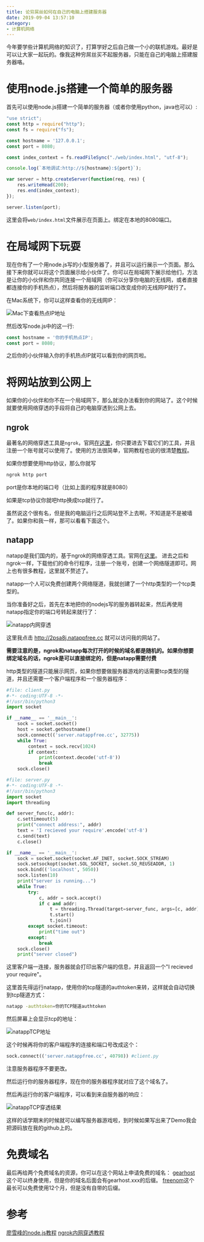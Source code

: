 ```yaml
---
title: 论穷屌丝如何在自己的电脑上搭建服务器
date: 2019-09-04 13:57:10
category:
- 计算机网络
---
```

今年要学些计算机网络的知识了，打算学好之后自己做一个小的联机游戏。最好是可以让大家一起玩的。像我这种穷屌丝买不起服务器，只能在自己的电脑上搭建服务器咯。
<!--more-->

# 使用node.js搭建一个简单的服务器
首先可以使用node.js搭建一个简单的服务器（或者你使用python，java也可以）:
```javascript
"use strict";
const http = require("http");
const fs = require("fs");

const hostname = '127.0.0.1';
const port = 8080;

const index_context = fs.readFileSync("./web/index.html", "utf-8");

console.log(`本地调试:http://${hostname}:${port}`);

var server = http.createServer(function(req, res) {
    res.writeHead(200);
    res.end(index_context);
});

server.listen(port);
```
这里会将`web/index.html`文件展示在页面上。绑定在本地的8080端口。

# 在局域网下玩耍
现在你有了一个用node.js写的小型服务器了，并且可以运行展示一个页面。那么接下来你就可以将这个页面展示给小伙伴了。你可以在局域网下展示给他们，方法是让你的小伙伴和你共同连接一个局域网（你可以分享你电脑的无线网，或者直接都连接你的手机热点），然后将服务器的监听端口改变成你的无线网IP就行了。

在Mac系统下，你可以这样查看你的无线网IP：

![Mac下查看热点IP地址](/images/Mac下查看热点IP地址.png)

然后改写node.js中的这一行:
```javascript
const hostname = '你的手机热点IP';
const port = 8080;
```

之后你的小伙伴输入你的手机热点IP就可以看到你的网页啦。

# 将网站放到公网上
如果你的小伙伴和你不在一个局域网下，那么就没办法看到你的网站了。这个时候就要使用网络穿透的手段将自己的电脑穿透到公网上去。

## ngrok
最著名的网络穿透工具是`ngrok`，官网[在这里](https://ngrok.com/)，你只要进去下载它们的工具，并且注册一个账号就可以使用了。使用的方法很简单，官网教程也说的很清楚[教程](https://dashboard.ngrok.com/get-started)。

如果你想要使用http协议，那么你就写
```bash
ngrok http port
```
port是你本地的端口号（比如上面的程序就是8080）

如果是tcp协议你就吧http换成tcp就行了。

虽然说这个很有名，但是我的电脑运行之后网站登不上去啊，不知道是不是被墙了。如果你和我一样，那可以看看下面这个。

## natapp
natapp是我们国内的，基于ngrok的网络穿透工具。官网在[这里](https://natapp.cn/)。
进去之后和ngrok一样，下载他们的命令行程序，注册一个账号，创建一个网络隧道即可。网上也有很多教程，这里就不赘述了。

natapp一个人可以免费创建两个网络隧道，我就创建了一个http类型的一个tcp类型的。

当你准备好之后，首先在本地把你的nodejs写的服务器转起来，然后再使用natapp指定你的端口号转起来就行了：

![natapp内网穿透](/images/natapp内网穿透.png)

这里我点击 http://2psa8j.natappfree.cc 就可以访问我的网站了。

**需要注意的是，ngrok和natapp每次打开的时候的域名都是随机的。如果你想要绑定域名的话，ngrok是可以直接绑定的，但是natapp需要付费**

http类型的隧道只能展示网页，如果你想要做服务器游戏的话需要tcp类型的隧道，并且还需要一个客户端程序和一个服务器程序：
```python
#file: client.py
#-*- coding:UTF-8 -*-
#!/usr/bin/python3
import socket

if __name__ == '__main__':
    sock = socket.socket()
    host = socket.gethostname()
    sock.connect(('server.natappfree.cc', 32775))
    while True:
        context = sock.recv(1024)
        if context:
            print(context.decode('utf-8'))
            break
    sock.close()
```
```python
#file: server.py
#-*- coding:UTF-8 -*-
#!/usr/bin/python3
import socket
import threading

def server_func(c, addr):
    c.settimeout(5)
    print("connect address:", addr)
    text = 'I recieved your require'.encode('utf-8')
    c.send(text)
    c.close()

if __name__ == '__main__':
    sock = socket.socket(socket.AF_INET, socket.SOCK_STREAM)
    sock.setsockopt(socket.SOL_SOCKET, socket.SO_REUSEADDR, 1)
    sock.bind(('localhost', 5050))
    sock.listen(10)
    print("server is running...")
    while True:
        try:
            c, addr = sock.accept()
            if c and addr:
                t = threading.Thread(target=server_func, args=[c, addr])
                t.start()
                t.join()
        except socket.timeout:
            print("time out")
        except:
            break
    sock.close()
    print("server closed")
```
这里客户端一连接，服务器就会打印出客户端的信息，并且返回一个"I recieved your require"。

这里首先得运行natapp，使用你的tcp隧道的authtoken来转，这样就会自动切换到tcp隧道方式：
```bash
natapp -authtoken=你的TCP隧道authtoken
```
然后屏幕上会显示tcp的地址：

![natappTCP地址](/images/natappTCP地址.png)

这个时候再将你的客户端程序的连接和端口号改成这个：
```python
sock.connect(('server.natappfree.cc', 40798)) #client.py
```
注意服务器程序不要更改。

然后运行你的服务器程序，现在你的服务器程序就对应了这个域名了。

然后再运行你的客户端程序，可以看到来自服务器的响应：

![natappTCP穿透结果](/images/natappTCP穿透结果.png)

这样的话学期末的时候就可以编写服务器游戏啦，到时候如果写出来了Demo我会把源码放在我的github上的。

# 免费域名
最后再给两个免费域名的资源，你可以在这个网站上申请免费的域名：
[gearhost](https://www.gearhost.com/)这个可以终身使用，但是你的域名后面会有gearhost.xxx的后缀。
[freenom](https://my.freenom.com/clientarea.php)这个最长可以免费使用12个月，但是没有自带的后缀。

# 参考
[廖雪峰的node.js教程](https://www.liaoxuefeng.com/wiki/1022910821149312/1023025830950720)
[ngrok内网穿透教程](https://blog.csdn.net/qq_33404395/article/details/80788233)